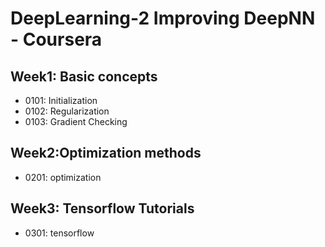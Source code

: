 # DeepLearning-2 Improving DeepNN - Coursera 

## Week1: Basic concepts
* 0101: Initialization
* 0102: Regularization
* 0103: Gradient Checking

## Week2:Optimization methods
* 0201: optimization
## Week3: Tensorflow Tutorials
* 0301: tensorflow
